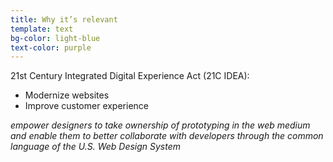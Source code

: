 ```yaml
---
title: Why it’s relevant
template: text
bg-color: light-blue
text-color: purple
---
```


21st Century Integrated Digital Experience Act (21C IDEA):

- Modernize websites
- Improve customer experience

*empower designers to take ownership of prototyping in the web medium and enable them to better collaborate with developers through the common language of the U.S. Web Design System*
